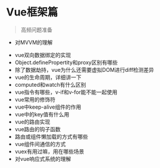 # Vue框架篇

> 高频问题准备

- 对MVVM的理解

* vue双向数据绑定的实现
* Object.definePropertity和proxy区别有哪些
* 除了数据劫持，vue为什么还需要虚拟DOM进行diff检测差异
* vue的生命周期，详细讲一下
* computed和watch有什么区别
* vue指令有哪些，v-if和v-for能不能一起使用
* vue常用的修饰符
* vue中keep-alive组件的作用
* vue中的key值有什么用
* vue的路由实现
* vue路由的钩子函数
* 路由或组件懒加载的方式有哪些
* vue组件间通信的方式
* vuex有用过嘛，用在哪些场景
* 对vue响应式系统的理解

